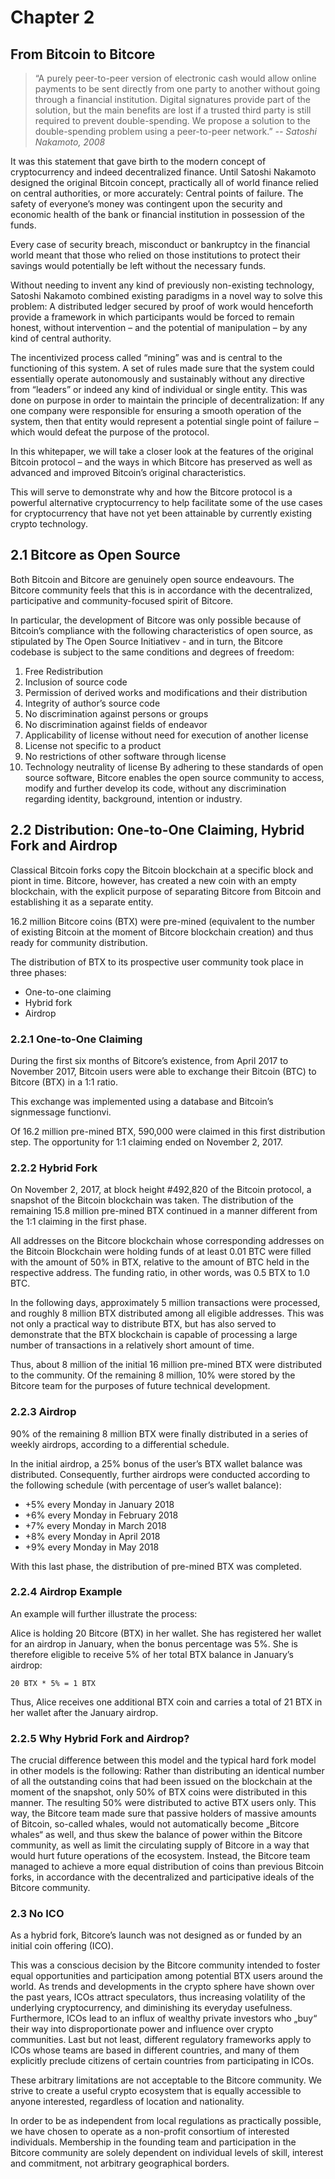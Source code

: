 # Chapter 2
## From Bitcoin to Bitcore

> “A purely peer-to-peer version of electronic cash would allow online payments to be sent directly from one party to another without going through a financial institution. Digital signatures provide part of the solution, but the main benefits are lost if a trusted third party is still required to prevent double-spending. We propose a solution to the double-spending problem using a peer-to-peer network.”
*-- Satoshi Nakamoto, 2008*

It was this statement that gave birth to the modern concept of cryptocurrency and indeed decentralized finance. Until Satoshi Nakamoto designed the original Bitcoin concept, practically all of world finance relied on central authorities, or more accurately: Central points of failure. The safety of everyone’s money was contingent upon the security and economic health of the bank or financial institution in possession of the funds.

Every case of security breach, misconduct or bankruptcy in the financial world meant that those who relied on those institutions to protect their savings would potentially be left without the necessary funds.

Without needing to invent any kind of previously non-existing technology, Satoshi Nakamoto combined existing paradigms in a novel way to solve this problem: A distributed ledger secured by proof of work would henceforth provide a framework in which participants would be forced to remain honest, without intervention – and the potential of manipulation – by any kind of central authority.

The incentivized process called “mining” was and is central to the functioning of this system. A set of rules made sure that the system could essentially operate autonomously and sustainably without any directive from “leaders” or indeed any kind of individual or single entity. This was done on purpose in order to maintain the principle of decentralization: If any one company were responsible for ensuring a smooth operation of the system, then that entity would represent a potential single point of failure – which would defeat the purpose of the protocol.

In this whitepaper, we will take a closer look at the features of the original Bitcoin protocol – and the ways in which Bitcore has preserved as well as advanced and improved Bitcoin’s original characteristics.

This will serve to demonstrate why and how the Bitcore protocol is a powerful alternative cryptocurrency to help facilitate some of the use cases for cryptocurrency that have not yet been attainable by currently existing crypto technology.

## 2.1 Bitcore as Open Source
Both Bitcoin and Bitcore are genuinely open source endeavours. The Bitcore community feels that this is in accordance with the decentralized, participative and community-focused spirit of Bitcore.

In particular, the development of Bitcore was only possible because of Bitcoin’s compliance with the following characteristics of open source, as stipulated by The Open Source Initiativev - and in turn, the Bitcore codebase is subject to the same conditions and degrees of freedom:

1. Free Redistribution
2. Inclusion of source code
3. Permission of derived works and modifications and their distribution
4. Integrity of author’s source code
5. No discrimination against persons or groups
6. No discrimination against fields of endeavor
7. Applicability of license without need for execution of another license
8. License not specific to a product
9. No restrictions of other software through license
10. Technology neutrality of license
By adhering to these standards of open source software, Bitcore enables the open source community to access, modify and further develop its code, without any discrimination regarding identity, background, intention or industry.

## 2.2 Distribution: One-to-One Claiming, Hybrid Fork and Airdrop
Classical Bitcoin forks copy the Bitcoin blockchain at a specific block and piont in time. Bitcore, however, has created a new coin with an empty blockchain, with the explicit purpose of separating Bitcore from Bitcoin and establishing it as a separate entity.

16.2 million Bitcore coins (BTX) were pre-mined (equivalent to the number of existing Bitcoin at the moment of Bitcore blockchain creation) and thus ready for community distribution.

The distribution of BTX to its prospective user community took place in three phases:
- One-to-one claiming
- Hybrid fork
- Airdrop

### 2.2.1 One-to-One Claiming
During the first six months of Bitcore’s existence, from April 2017 to November 2017, Bitcoin users were able to exchange their Bitcoin (BTC) to Bitcore (BTX) in a 1:1 ratio.

This exchange was implemented using a database and Bitcoin’s signmessage functionvi.

Of 16.2 million pre-mined BTX, 590,000 were claimed in this first distribution step. The opportunity for 1:1 claiming ended on November 2, 2017.

### 2.2.2 Hybrid Fork
On November 2, 2017, at block height #492,820 of the Bitcoin protocol, a snapshot of the Bitcoin blockchain was taken. The distribution of the remaining 15.8 million pre-mined BTX continued in a manner different from the 1:1 claiming in the first phase.

All addresses on the Bitcore blockchain whose corresponding addresses on the Bitcoin Blockchain were holding funds of at least 0.01 BTC were filled with the amount of 50% in BTX, relative to the amount of BTC held in the respective address. The funding ratio, in other words, was 0.5 BTX to 1.0 BTC.

In the following days, approximately 5 million transactions were processed, and roughly 8 million BTX distributed among all eligible addresses. This was not only a practical way to distribute BTX, but has also served to demonstrate that the BTX blockchain is capable of processing a large number of transactions in a relatively short amount of time.

Thus, about 8 million of the initial 16 million pre-mined BTX were distributed to the community. Of the remaining 8 million, 10% were stored by the Bitcore team for the purposes of future technical development.

### 2.2.3 Airdrop
90% of the remaining 8 million BTX were finally distributed in a series of weekly airdrops, according to a differential schedule.

In the initial airdrop, a 25% bonus of the user’s BTX wallet balance was distributed. Consequently, further airdrops were conducted according to the following schedule (with percentage of user’s wallet balance):

- +5% every Monday in January 2018
- +6% every Monday in February 2018
- +7% every Monday in March 2018
- +8% every Monday in April 2018
- +9% every Monday in May 2018

With this last phase, the distribution of pre-mined BTX was completed.

### 2.2.4 Airdrop Example
An example will further illustrate the process:

Alice is holding 20 Bitcore (BTX) in her wallet. She has registered her wallet for an airdrop in January, when the bonus percentage was 5%. She is therefore eligible to receive 5% of her total BTX balance in January’s airdrop:

```quote
20 BTX * 5% = 1 BTX
```
Thus, Alice receives one additional BTX coin and carries a total of 21 BTX in her wallet after the January airdrop.

### 2.2.5 Why Hybrid Fork and Airdrop?
The crucial difference between this model and the typical hard fork model in other models is the following: Rather than distributing an identical number of all the outstanding coins that had been issued on the blockchain at the moment of the snapshot, only 50% of BTX coins were distributed in this manner. The resulting 50% were distributed to active BTX users only. This way, the Bitcore team made sure that passive holders of massive amounts of Bitcoin, so-called whales, would not automatically become „Bitcore whales“ as well, and thus skew the balance of power within the Bitcore community, as well as limit the circulating supply of Bitcore in a way that would hurt future operations of the ecosystem. Instead, the Bitcore team managed to achieve a more equal distribution of coins than previous Bitcoin forks, in accordance with the decentralized and participative ideals of the Bitcore community.

### 2.3 No ICO
As a hybrid fork, Bitcore’s launch was not designed as or funded by an initial coin offering (ICO).

This was a conscious decision by the Bitcore community intended to foster equal opportunities and participation among potential BTX users around the world. As trends and developments in the crypto sphere have shown over the past years, ICOs attract speculators, thus increasing volatility of the underlying cryptocurrency, and diminishing its everyday usefulness. Furthermore, ICOs lead to an influx of wealthy private investors who „buy“ their way into disproportionate power and influence over crypto communities. Last but not least, different regulatory frameworks apply to ICOs whose teams are based in different countries, and many of them explicitly preclude citizens of certain countries from participating in ICOs.

These arbitrary limitations are not acceptable to the Bitcore community. We strive to create a useful crypto ecosystem that is equally accessible to anyone interested, regardless of location and nationality.

In order to be as independent from local regulations as practically possible, we have chosen to operate as a non-profit consortium of interested individuals. Membership in the founding team and participation in the Bitcore community are solely dependent on individual levels of skill, interest and commitment, not arbitrary geographical borders.
